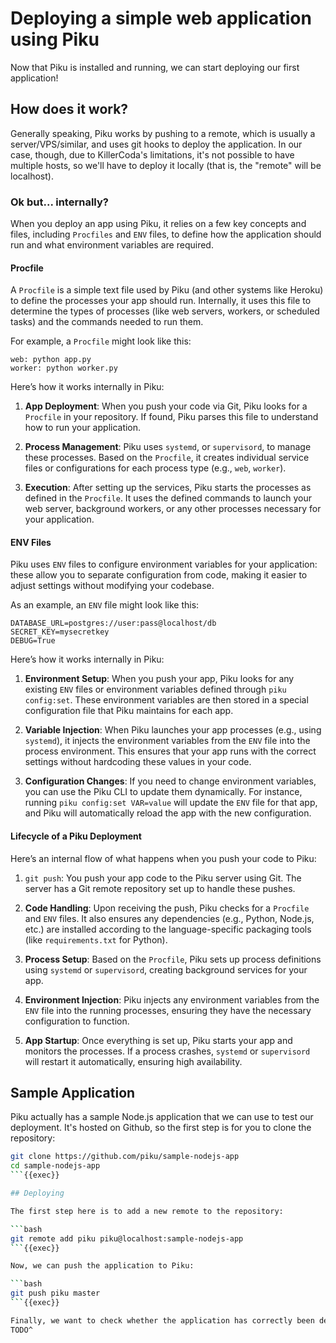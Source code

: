 # Deploying a simple web application using Piku

Now that Piku is installed and running, we can start deploying our first application!

## How does it work?

Generally speaking, Piku works by pushing to a remote, which is usually a server/VPS/similar, and uses git hooks to deploy the application. In our case, though, due to KillerCoda's limitations, it's not possible to have multiple hosts, so we'll have to deploy it locally (that is, the "remote" will be localhost).

### Ok but... internally?

When you deploy an app using Piku, it relies on a few key concepts and files, including `Procfiles` and `ENV` files, to define how the application should run and what environment variables are required.

#### **Procfile**

A `Procfile` is a simple text file used by Piku (and other systems like Heroku) to define the processes your app should run. Internally, it uses this file to determine the types of processes (like web servers, workers, or scheduled tasks) and the commands needed to run them.

For example, a `Procfile` might look like this:
```
web: python app.py
worker: python worker.py
```

Here’s how it works internally in Piku:
1. **App Deployment**: When you push your code via Git, Piku looks for a `Procfile` in your repository. If found, Piku parses this file to understand how to run your application.
   
2. **Process Management**: Piku uses `systemd`, or `supervisord`, to manage these processes. Based on the `Procfile`, it creates individual service files or configurations for each process type (e.g., `web`, `worker`).
   
3. **Execution**: After setting up the services, Piku starts the processes as defined in the `Procfile`. It uses the defined commands to launch your web server, background workers, or any other processes necessary for your application.

#### **ENV Files**

Piku uses `ENV` files to configure environment variables for your application: these allow you to separate configuration from code, making it easier to adjust settings without modifying your codebase.

As an example, an `ENV` file might look like this:
```
DATABASE_URL=postgres://user:pass@localhost/db
SECRET_KEY=mysecretkey
DEBUG=True
```

Here’s how it works internally in Piku:
1. **Environment Setup**: When you push your app, Piku looks for any existing `ENV` files or environment variables defined through `piku config:set`. These environment variables are then stored in a special configuration file that Piku maintains for each app.
   
2. **Variable Injection**: When Piku launches your app processes (e.g., using `systemd`), it injects the environment variables from the `ENV` file into the process environment. This ensures that your app runs with the correct settings without hardcoding these values in your code.

3. **Configuration Changes**: If you need to change environment variables, you can use the Piku CLI to update them dynamically. For instance, running `piku config:set VAR=value` will update the `ENV` file for that app, and Piku will automatically reload the app with the new configuration.

#### **Lifecycle of a Piku Deployment**

Here’s an internal flow of what happens when you push your code to Piku:
1. `git push`: You push your app code to the Piku server using Git. The server has a Git remote repository set up to handle these pushes.
   
2. **Code Handling**: Upon receiving the push, Piku checks for a `Procfile` and `ENV` files. It also ensures any dependencies (e.g., Python, Node.js, etc.) are installed according to the language-specific packaging tools (like `requirements.txt` for Python).

3. **Process Setup**: Based on the `Procfile`, Piku sets up process definitions using `systemd` or `supervisord`, creating background services for your app.
   
4. **Environment Injection**: Piku injects any environment variables from the `ENV` file into the running processes, ensuring they have the necessary configuration to function.

5. **App Startup**: Once everything is set up, Piku starts your app and monitors the processes. If a process crashes, `systemd` or `supervisord` will restart it automatically, ensuring high availability.

## Sample Application

Piku actually has a sample Node.js application that we can use to test our deployment. It's hosted on Github, so the first step is for you to clone the repository:

```bash
git clone https://github.com/piku/sample-nodejs-app
cd sample-nodejs-app
```{{exec}}

## Deploying

The first step here is to add a new remote to the repository:

```bash
git remote add piku piku@localhost:sample-nodejs-app
```{{exec}}

Now, we can push the application to Piku:

```bash
git push piku master
```{{exec}}

Finally, we want to check whether the application has correctly been deployed. Click the green button below to check it out!
TODO^
